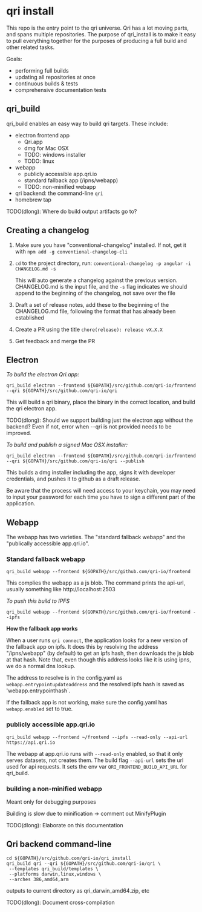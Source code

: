 # qri install

This repo is the entry point to the qri universe. Qri has a lot moving parts, and spans multiple repositories. The purpose of qri_install is to make it easy to pull everything together for the purposes of producing a full build and other related tasks.

Goals:

* performing full builds
* updating all repositories at once
* continuous builds & tests
* comprehensive documentation tests

## qri_build

qri_build enables an easy way to build qri targets. These include:

* electron frontend app
  * Qri.app
  * dmg for Mac OSX
  * TODO: windows installer
  * TODO: linux
* webapp
  * publicly accessible app.qri.io
  * standard fallback app (/ipns/webapp)
  * TODO: non-minified webapp
* qri backend: the command-line `qri`
* homebrew tap

TODO(dlong): Where do build output artifacts go to?

## Creating a changelog

1. Make sure you have "conventional-changelog" installed. If not, get it with `npm add -g conventional-changelog-cli`

2. `cd` to the project directory, run:
   `conventional-changelog -p angular -i CHANGELOG.md -s`

   This will auto generate a changelog against the previous version. CHANGELOG.md is the input file, and the `-s` flag indicates we should append to the beginning of the changelog, not save over the file
  
3. Draft a set of release notes, add these to the beginning of the CHANGELOG.md file, following the format that has already been established

4. Create a PR using the title `chore(release): release vX.X.X`

5. Get feedback and merge the PR

## Electron

*To build the electron Qri.app:*

`qri_build electron --frontend ${GOPATH}/src/github.com/qri-io/frontend --qri ${GOPATH}/src/github.com/qri-io/qri`

This will build a qri binary, place the binary in the correct location, and build the qri electron app.

TODO(dlong): Should we support building just the electron app without the backend? Even if not, error when --qri is not provided needs to be improved.

*To build and publish a signed Mac OSX installer:*

`qri_build electron --frontend ${GOPATH}/src/github.com/qri-io/frontend --qri ${GOPATH}/src/github.com/qri-io/qri --publish`

This builds a dmg installer including the app, signs it with developer credentials, and pushes it to github as a draft release.

Be aware that the process will need access to your keychain, you may need to input your password for each time you have to sign a different part of the application.

## Webapp

The webapp has two varieties. The "standard fallback webapp" and the "publically accessible app.qri.io".

### Standard fallback webapp

`qri_build webapp --frontend ${GOPATH}/src/github.com/qri-io/frontend`

This complies the webapp as a js blob. The command prints the api-url, usually something like http://localhost:2503

*To push this build to IPFS*

`qri_build webapp --frontend ${GOPATH}/src/github.com/qri-io/frontend --ipfs`

__How the fallback app works__

When a user runs `qri connect`, the application looks for a new version of the fallback app on ipfs. It does this by resolving the address "/ipns/webapp" (by default) to get an ipfs hash, then downloads the js blob at that hash. Note that, even though this address looks like it is using ipns, we do a normal dns lookup.

The address to resolve is in the config.yaml as `webapp.entrypointupdateaddress` and the resolved ipfs hash is saved as 'webapp.entrypointhash`.

If the fallback app is not working, make sure the config.yaml has `webapp.enabled` set to true.

### publicly accessible app.qri.io

`qri_build webapp --frontend ~/frontend --ipfs --read-only --api-url https://api.qri.io`

The webapp at app.qri.io runs with `--read-only` enabled, so that it only serves datasets, not creates them. The build flag `--api-url` sets the url used for api requests. It sets the env var `QRI_FRONTEND_BUILD_API_URL` for qri_build.

### building a non-minified webapp

Meant only for debugging purposes

Building is slow due to minification -> comment out MinifyPlugin

TODO(dlong): Elaborate on this documentation

## Qri backend command-line

```
cd ${GOPATH}/src/github.com/qri-io/qri_install
qri_build qri --qri ${GOPATH}/src/github.com/qri-io/qri \
 --templates qri_build/templates \
 --platforms darwin,linux,windows \
 --arches 386,amd64,arm
```

outputs to current directory as qri_darwin_amd64.zip, etc

TODO(dlong): Document cross-compilation
